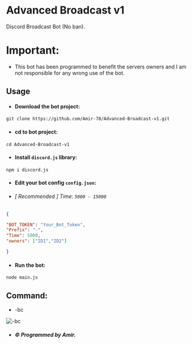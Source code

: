 # Advanced Broadcast v1

Discord Broadcast Bot (No ban).

# Important:

- This bot has been programmed to benefit the servers owners and I am not responsible for any wrong use of the bot.

## Usage

- #### Download the bot project:
```
git clone https://github.com/Amir-78/Advanced-Broadcast-v1.git
```
- ####  cd to bot project:
```
cd Advanced-Broadcast-v1
```
- #### Install `discord.js` library:
```
npm i discord.js
```
- #### Edit your bot config `config.json`:

- ###### [ Recommended ] Time: `5000 - 15000` 

```json
{

"BOT_TOKEN": "Your_Bot_Token",
"Prefix": "-",
"Time": 5000,
"owners": ["ID1","ID2"]

}
```

- #### Run the bot:
```
node main.js
```


## Command:
- -bc

![-bc](https://cdn.discordapp.com/attachments/645576197987631116/843295882089725972/Screenshot_1.png)

- ##### © Programmed by Amir.
